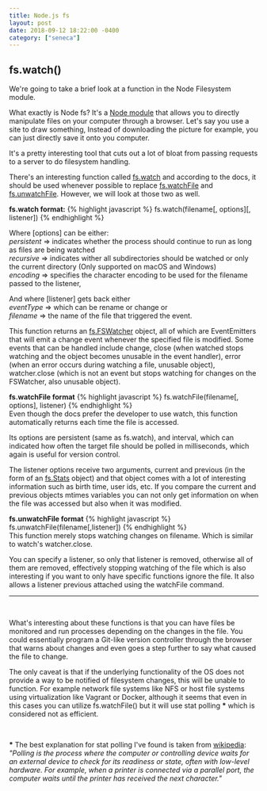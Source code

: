 ```yaml
---
title: Node.js fs
layout: post
date: 2018-09-12 18:22:00 -0400
category: ["seneca"]
---
```

## fs.watch()

We're going to take a brief look at a function in the Node Filesystem module.

What exactly is Node fs? It's a [Node module](https://nodejs.org/api/fs.html) that allows you to directly manipulate files on your computer through a browser. Let's say you use a site to draw something, Instead of downloading the picture for example, you can just directly save it onto you computer.

It's a pretty interesting tool that cuts out a lot of bloat from passing requests
to a server to do filesystem handling.

There's an interesting function called [fs.watch](https://nodejs.org/api/fs.html#fs_fs_watch_filename_options_listener) and according to the docs,
it should be used whenever possible to replace [fs.watchFile](https://nodejs.org/api/fs.html#fs_fs_watchfile_filename_options_listener) and [fs.unwatchFile](https://nodejs.org/api/fs.html#fs_fs_unwatchfile_filename_listener).
However, we will look at those two as well.

**fs.watch format:**
{% highlight javascript %}
fs.watch(filename[, options][, listener])
{% endhighlight %}

Where [options] can be either:   
_persistent_ => indicates whether the process should continue to run as long as files are being watched  
_recursive_ => indicates wither all subdirectories should be watched or only the current directory (Only supported on macOS and Windows)  
_encoding_ => specifies the character encoding to be used for the filename passed to the listener,

And where [listener] gets back either  
_eventType_ => which can be rename or change or  
_filename_ => the name of the file that triggered the event.

This function returns an [fs.FSWatcher](https://nodejs.org/api/fs.html#fs_class_fs_fswatcher) object, all of which are EventEmitters that
will emit a change event whenever the specified file is modified. Some events that
can be handled include change, close (when watched stops watching and the object becomes unusable in the event handler), error (when an error occurs during watching
  a file, unusable object), watcher.close (which is not an event but stops watching for changes on
  the FSWatcher, also unusable object).

**fs.watchFile format**
{% highlight javascript %}
fs.watchFile(filename[, options], listener)
{% endhighlight %}  
Even though the docs prefer the developer to use watch, this function automatically
returns each time the file is accessed.

Its options are persistent (same as fs.watch), and interval, which can indicated
how often the target file should be polled in milliseconds, which again is useful
for version control.

The listener options receive two arguments, current and previous (in the form of an
[fs.Stats](https://nodejs.org/api/fs.html#fs_class_fs_stats) object) and that object comes with a lot of interesting information such as birth time, user ids, etc. If you compare the current and previous objects mtimes variables you can not only get
information on when the file was accessed but also when it was modified.

**fs.unwatchFile format**
{% highlight javascript %}
fs.unwatchFile(filename[,listener])
{% endhighlight %}  
This function merely stops watching changes on filename. Which is similar to watch's
watcher.close.

You can specify a listener, so only that listener is removed, otherwise all of them are removed, effectively stopping watching of the file which is also interesting
if you want to only have specific functions ignore the file. It also allows a
listener previous attached using the watchFile command.

----  
<br />

What's interesting about these functions is that you can have files be monitored
and run processes depending on the changes in the file. You could essentially
program a Git-like version controller through the browser that warns about changes
and even goes a step further to say what caused the file to change.

The only caveat is that if the underlying functionality of the OS does not provide
a way to be notified of filesystem changes, this will be unable to function. For example network file systems like NFS or host file systems using virtualization like
Vagrant or Docker, although it seems that even in this cases you can utilize
fs.watchFile() but it will use stat polling __*__ which is considered not as efficient.  

<br />

__*__ The best explanation for stat polling I've found is taken from [wikipedia](https://en.wikipedia.org/wiki/Polling_(computer_science)):  
_"Polling is the process where the computer or controlling device waits for an external device to check for its readiness or state, often with low-level hardware. For example, when a printer is connected via a parallel port, the computer waits until the printer has received the next character."_

